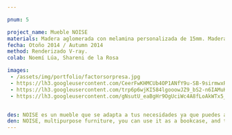 ```yaml
---

pnum: 5

project_name: Mueble NOISE
materials: Madera aglomerada con melamina personalizada de 15mm. Madera de pino de 15mm. Tubo de acero de 1 pulgada.
fecha: Otoño 2014 / Autumn 2014
method: Renderizado V-ray.
colab: Noemí Lúa, Shareni de la Rosa

images:
 - /assets/img/portfolio/factorsorpresa.jpg
 - https://lh3.googleusercontent.com/CeerFwKHMCUb4OP1ANfY9u-SB-9sirmwxR4XvtSfSzZgtpZi8OmDCIsmMDrpxUm04Y10j-XPZQ1Bk60nAK6mRLXHlNXSiK8n01V8XM6WfJV4U5-v36-YTpgs9PJv4XGM3ol672QSU2niNhXJZUCCCG8E3CnFu7tnn_r3HB5hk6jh6ClWwojDd3wIwATzKY5np0rYWSpo_I4W9ebNPQWovaWkkV54Iy8VCvfkW_dVeZ4Cjt07px5ecYZU0R4n8lfzV0UuuaptL7l6rMbAtVpceyFrbsn_IXzCrYwcEKSDh5UL3jFVfEs4Xt2BKfq6fjUD5qjh5su9oSii1AHbmY4cON3rDmhCmeKuQkl7fGDK7g6M661cVi0fff9Yl5UNGK1279kaL9jBDlJC9kHzinC6NdALiJ2_kZIF9JfAeIupThN75ZgzefvDitMIHbrSBYBiDjjI5Cru6mVc7Dzc6x8wkQvqUtxDq1OM2ZoUrFQGHQTBfAgi3F807Ax3sG_UhMHrg_qPj7J_YzhRDleK6JN9TW3F2dm2ZsswKuYMV27xZ0sV=w903-h677-no
 - https://lh3.googleusercontent.com/trp6p6wjKI584lgooowJZ9_bS2-n6IAMuK4-PzmrMkTClqhHcQgO8YuF7HBrbAh7Osaac-WUSvk2RmMUNZbgpFLooJL-0sT2hk4rQ7rkWYyLjgsdUiAjhzScBbPPDi21TcAFnR1MmeVL5qAgNuKsi5_YWGwOQZTfujPnu2QBsxGu7qrO9wXoJV3SCzfEZDxdtu1I6EetaUjYPvlVpvTdI87ie7Y1enclxgw5jZDne8ZsNuC-3elcECSFIk0f9Ry09wt5fPWJQ2QLhyRLQ6K97vCbkPQgqP7C6aUBK5jbssvUt1ue6Am8TuY_ZJe0fJ4Fjvwgvg7GWIlT_LXKlEv4wu4XyLwkdu9F0w55aCbnxdEg1Thyv9Ue0gosUi09Q57XymrsW2Su960HIcNjQccs-bM5bj7kU1yto810TBSXwYwoBZdu7rPMJ7zv9kqkCA1-AbW09GQww_IHtdRsuYUA2W7SnFJdSO0dAsSdG7sPRQ_vP-eKqhO0-D7TbKpiLyKe58A8PuSkACbPXAwZLUvzNQ_ZgoWtbdhMn4baond2gv1q=w844-h633-no
 - https://lh3.googleusercontent.com/gNsutU_eaBgHr9OgUciWc4A8fLoAkWTx5_kdukk9FQ7YNbXTQUTYF3E2kVUZfTiyv9U34F6gzMApwlZOCNCPbC9gZJRnKVi9Qh3oAgPSS0hT_cTqoDQxPsP8DtbGP3EWHb6h7TqnofaEASUTcTGF-RpYxGyoT9GHPoBzbaD0vT9I-5L2yNwo7NkbPbzO9GCQszclGGJlzvjOoSN-syDdojy_r-vmyGEZS4jX_Kew3_LO2pb122RHHP9cUlH6bFrAdl9owEduAA67v3fO_AgakvtjwxNnXs_7fW9PnRopNpMmPjkObEqXoO8QkdAgH5ncYiJolJvL6MfZJlnQYt57K4wtMYgc8dcsOz9KdYwLs9dYYtvmtPszsFeOKqzXyWK_Iuhula3xSi9aPSYZo0hQA356sRnOGkIfozzH7engepP0YNnz8CWetACyh5nWMeuwrYwmltoY1B2rKwKnNXskMPWnoPIcQmZ4v8r-NkPc3ClIWnfn9GVCsxOuaLeHFRixSYXdFtK3S1FiWn139UTtk1lHM6DHfyA-7KfJPo3ov6HZ=w898-h633-no


des: NOISE es un mueble que se adapta a tus necesidades ya que puedes acomodarlo a tu gusto. Se puede utilizar de forma vertical como librero o armario; o en forma horizontal como mesa de centro. Sus tapas son bandejas portatiles las cuales puedes retirar fácilmente por medio de un sistema push y llevarlas dónde quieras para trabajar, comer o leer. Las patas de las bandejas son plegables y esto facilita el colocarlas nuevamente en el mueble. Existe una versión para potrar en la pared.
den: NOISE, multipurpose furniture, you can use it as a bookcase, and the covers are also trays that can be taken off easily with a "push" sistem. Trays with folding legs, makes it easier to place them back in the bookcase. There is also a wall version.  
---
```

